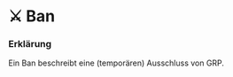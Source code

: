 # ⚔ Ban

### Erklärung <a href="#0-toc-title" id="0-toc-title"></a>

Ein Ban beschreibt eine (temporären) Ausschluss von GRP.
